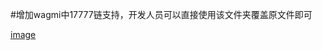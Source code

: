 #增加wagmi中17777链支持，开发人员可以直接使用该文件夹覆盖原文件即可

[image](https://github.com/chineseifc/wagmi/assets/97346630/b5dbb7cc-9b38-4d46-aa5c-866a1eb9800a)
